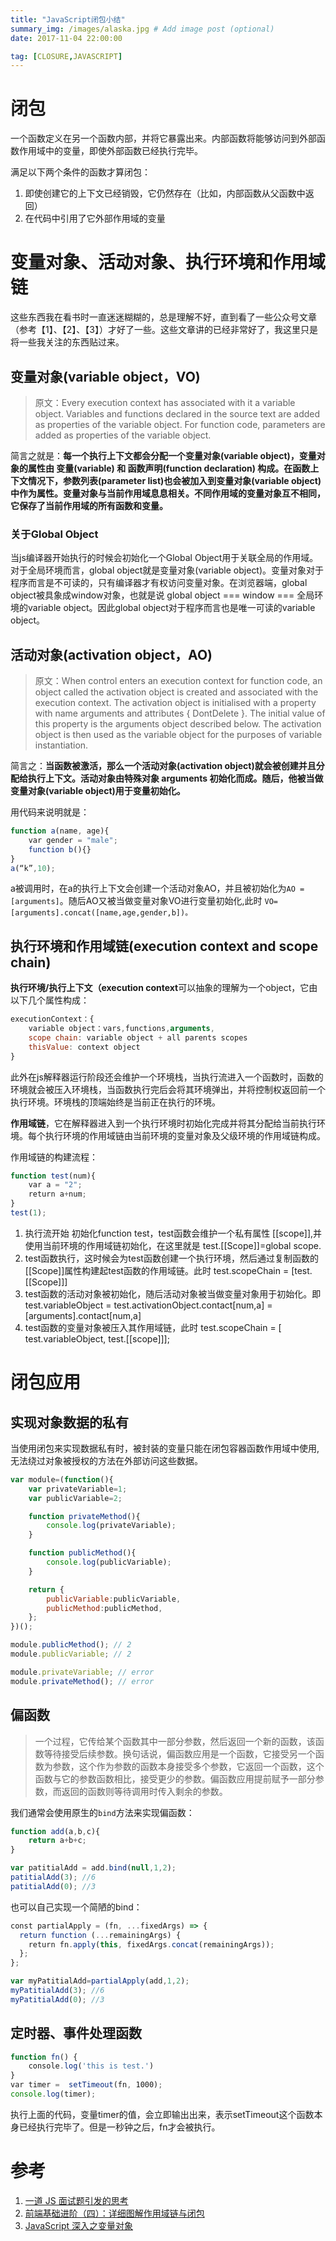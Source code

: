 ```yaml
---
title: "JavaScript闭包小结"
summary_img: /images/alaska.jpg # Add image post (optional)
date: 2017-11-04 22:00:00

tag: [CLOSURE,JAVASCRIPT]
---
```


# 闭包
一个函数定义在另一个函数内部，并将它暴露出来。内部函数将能够访问到外部函数作用域中的变量，即使外部函数已经执行完毕。

满足以下两个条件的函数才算闭包：

1. 即使创建它的上下文已经销毁，它仍然存在（比如，内部函数从父函数中返回）
2. 在代码中引用了它外部作用域的变量

# 变量对象、活动对象、执行环境和作用域链
这些东西我在看书时一直迷迷糊糊的，总是理解不好，直到看了一些公众号文章（参考【1】、【2】、【3】）才好了一些。这些文章讲的已经非常好了，我这里只是将一些我关注的东西贴过来。

## 变量对象(variable object，VO)

>原文：Every execution context has associated with it a variable object. Variables and functions declared in the source text are added as properties of the variable object. For function code, parameters are added as properties of the variable object.

简言之就是：**每一个执行上下文都会分配一个变量对象(variable object)，变量对象的属性由 变量(variable) 和 函数声明(function declaration) 构成。在函数上下文情况下，参数列表(parameter list)也会被加入到变量对象(variable object)中作为属性。变量对象与当前作用域息息相关。不同作用域的变量对象互不相同，它保存了当前作用域的所有函数和变量。**

### 关于Global Object
当js编译器开始执行的时候会初始化一个Global Object用于关联全局的作用域。对于全局环境而言，global object就是变量对象(variable object)。变量对象对于程序而言是不可读的，只有编译器才有权访问变量对象。在浏览器端，global object被具象成window对象，也就是说 global object === window === 全局环境的variable object。因此global object对于程序而言也是唯一可读的variable object。

## 活动对象(activation object，AO)
>原文：When control enters an execution context for function code, an object called the activation object is created and associated with the execution context. The activation object is initialised with a property with name arguments and attributes { DontDelete }. The initial value of this property is the arguments object described below.
The activation object is then used as the variable object for the purposes of variable instantiation.

简言之：**当函数被激活，那么一个活动对象(activation object)就会被创建并且分配给执行上下文。活动对象由特殊对象 arguments 初始化而成。随后，他被当做变量对象(variable object)用于变量初始化。**

用代码来说明就是：

```js
function a(name, age){
    var gender = "male";
    function b(){}
}
a(“k”,10);
```

a被调用时，在a的执行上下文会创建一个活动对象AO，并且被初始化为`AO = [arguments]`。随后AO又被当做变量对象VO进行变量初始化,此时 `VO=[arguments].concat([name,age,gender,b])。`

## 执行环境和作用域链(execution context and scope chain)

**执行环境/执行上下文（execution context**可以抽象的理解为一个object，它由以下几个属性构成：

```js
executionContext：{
    variable object：vars,functions,arguments,
    scope chain: variable object + all parents scopes
    thisValue: context object
}
```

此外在js解释器运行阶段还会维护一个环境栈，当执行流进入一个函数时，函数的环境就会被压入环境栈，当函数执行完后会将其环境弹出，并将控制权返回前一个执行环境。环境栈的顶端始终是当前正在执行的环境。

**作用域链**，它在解释器进入到一个执行环境时初始化完成并将其分配给当前执行环境。每个执行环境的作用域链由当前环境的变量对象及父级环境的作用域链构成。

作用域链的构建流程：

```js
function test(num){
    var a = "2";
    return a+num;
}
test(1);
```

1.	执行流开始 初始化function test，test函数会维护一个私有属性 [[scope]],并使用当前环境的作用域链初始化，在这里就是 test.[[Scope]]=global scope. 
2.	test函数执行，这时候会为test函数创建一个执行环境，然后通过复制函数的[[Scope]]属性构建起test函数的作用域链。此时 test.scopeChain = [test.[[Scope]]] 
3.	test函数的活动对象被初始化，随后活动对象被当做变量对象用于初始化。即 test.variableObject = test.activationObject.contact[num,a] = [arguments].contact[num,a] 
4.	test函数的变量对象被压入其作用域链，此时 test.scopeChain = [ test.variableObject, test.[[scope]]];

# 闭包应用

## 实现对象数据的私有

当使用闭包来实现数据私有时，被封装的变量只能在闭包容器函数作用域中使用,无法绕过对象被授权的方法在外部访问这些数据。

```js
var module=(function(){
	var privateVariable=1;
	var publicVariable=2;

	function privateMethod(){
		console.log(privateVariable);
	}

	function publicMethod(){
		console.log(publicVariable);
	}

	return {
		publicVariable:publicVariable,
		publicMethod:publicMethod,
	};
})();

module.publicMethod(); // 2
module.publicVariable; // 2

module.privateVariable; // error
module.privateMethod(); // error
```

## 偏函数

>一个过程，它传给某个函数其中一部分参数，然后返回一个新的函数，该函数等待接受后续参数。换句话说，偏函数应用是一个函数，它接受另一个函数为参数，这个作为参数的函数本身接受多个参数，它返回一个函数，这个函数与它的参数函数相比，接受更少的参数。偏函数应用提前赋予一部分参数，而返回的函数则等待调用时传入剩余的参数。

我们通常会使用原生的`bind`方法来实现偏函数：
```js
function add(a,b,c){
	return a+b+c;
}

var patitialAdd = add.bind(null,1,2);
patitialAdd(3); //6
patitialAdd(0); //3
```

也可以自己实现一个简陋的bind：

```js
const partialApply = (fn, ...fixedArgs) => {
  return function (...remainingArgs) {
    return fn.apply(this, fixedArgs.concat(remainingArgs));
  };
};

var myPatitialAdd=partialApply(add,1,2);
myPatitialAdd(3); //6
myPatitialAdd(0); //3
```

## 定时器、事件处理函数

```js
function fn() {
    console.log('this is test.')
}
var timer =  setTimeout(fn, 1000);
console.log(timer);
```

执行上面的代码，变量timer的值，会立即输出出来，表示setTimeout这个函数本身已经执行完毕了。但是一秒钟之后，fn才会被执行。

# 参考
1. [一道 JS 面试题引发的思考](https://mp.weixin.qq.com/s/8OcJZADyB5w3EZwkxMdAmw)
2. [前端基础进阶（四）：详细图解作用域链与闭包](https://mp.weixin.qq.com/s/taddUMUOcPgAriW6xZWFcA)
3. [JavaScript 深入之变量对象](https://mp.weixin.qq.com/s?__biz=MzAxODE2MjM1MA==&mid=2651552190&idx=2&sn=a287b3557008fe72e4b6c1ed7135ce11&chksm=8025ae7fb7522769c897728fca97b3cc8be31e7b99ee4903457741627a23284c1a1d2017623c&scene=21#wechat_redirect)


